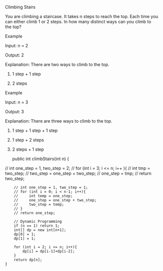 Climbing Stairs

You are climbing a staircase. It takes n steps to reach the top. Each time you can either climb 1 or 2 steps. In how many distinct ways can you climb to the top?

Example 

Input: n = 2

Output: 2

Explanation: There are two ways to climb to the top.

1. 1 step + 1 step

2. 2 steps


Example

Input: n = 3

Output: 3

Explanation: There are three ways to climb to the top.

1. 1 step + 1 step + 1 step

2. 1 step + 2 steps

3. 2 steps + 1 step


    public int climbStairs(int n) {
        
//         int one_step = 1, two_step = 2;
//         for (int i = 3; i <= n; i++ ){
//             int tmp = two_step;
//             two_step = one_step + two_step;
//             one_step = tmp;
        // return two_step;

        // int one_step = 1, two_step = 1;
        // for (int i = 0; i < n-1; i++){
        //     int temp = one_step;
        //     one_step = one_step + two_step;
        //     two_step = temp;
        // }
        // return one_step;
        
        // Dynamic Programming
        if (n == 1) return 1;
        int[] dp = new int[n+1];
        dp[0] = 1;
        dp[1] = 1;
        
        for (int i = 2; i <= n; i++){
            dp[i] = dp[i-1]+dp[i-2];
        }
        return dp[n];
    }

